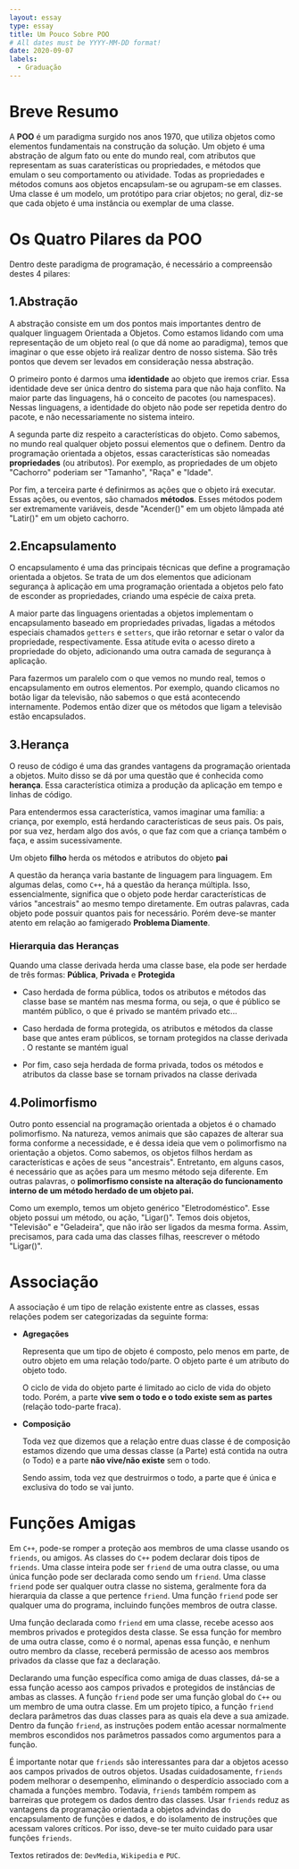 ```yaml
---
layout: essay
type: essay
title: Um Pouco Sobre POO
# All dates must be YYYY-MM-DD format!
date: 2020-09-07
labels:
  - Graduação
---
```



Breve Resumo
============

A **POO** é um paradigma surgido nos anos 1970, que utiliza objetos como
elementos fundamentais na construção da solução. Um objeto é uma
abstração de algum fato ou ente do mundo real, com atributos que
representam as suas caraterísticas ou propriedades, e métodos que emulam
o seu comportamento ou atividade. Todas as propriedades e métodos comuns
aos objetos encapsulam-se ou agrupam-se em classes. Uma classe é um
modelo, um protótipo para criar objetos; no geral, diz-se que cada
objeto é uma instância ou exemplar de uma classe.

Os Quatro Pilares da POO
========================

Dentro deste paradigma de programação, é necessário a compreensão destes
4 pilares:

1.Abstração
---------

A abstração consiste em um dos pontos mais importantes dentro de
qualquer linguagem Orientada a Objetos. Como estamos lidando com uma
representação de um objeto real (o que dá nome ao paradigma), temos que
imaginar o que esse objeto irá realizar dentro de nosso sistema. São
três pontos que devem ser levados em consideração nessa abstração.

O primeiro ponto é darmos uma **identidade** ao objeto que iremos criar.
Essa identidade deve ser única dentro do sistema para que não haja
conflito. Na maior parte das linguagens, há o conceito de pacotes (ou
namespaces). Nessas linguagens, a identidade do objeto não pode ser
repetida dentro do pacote, e não necessariamente no sistema inteiro.

A segunda parte diz respeito a características do objeto. Como sabemos,
no mundo real qualquer objeto possui elementos que o definem. Dentro da
programação orientada a objetos, essas características são nomeadas
**propriedades** (ou atributos). Por exemplo, as propriedades de um
objeto "Cachorro" poderiam ser "Tamanho", "Raça" e "Idade".

Por fim, a terceira parte é definirmos as ações que o objeto irá
executar. Essas ações, ou eventos, são chamados **métodos**. Esses
métodos podem ser extremamente variáveis, desde "Acender()" em um objeto
lâmpada até "Latir()" em um objeto cachorro.

2.Encapsulamento
--------------

O encapsulamento é uma das principais técnicas que define a programação
orientada a objetos. Se trata de um dos elementos que adicionam
segurança à aplicação em uma programação orientada a objetos pelo fato
de esconder as propriedades, criando uma espécie de caixa preta.

A maior parte das linguagens orientadas a objetos implementam o
encapsulamento baseado em propriedades privadas, ligadas a métodos
especiais chamados `getters` e `setters`, que irão retornar e setar o
valor da propriedade, respectivamente. Essa atitude evita o acesso
direto a propriedade do objeto, adicionando uma outra camada de
segurança à aplicação.

Para fazermos um paralelo com o que vemos no mundo real, temos o
encapsulamento em outros elementos. Por exemplo, quando clicamos no
botão ligar da televisão, não sabemos o que está acontecendo
internamente. Podemos então dizer que os métodos que ligam a televisão
estão encapsulados.

3.Herança
-------

O reuso de código é uma das grandes vantagens da programação orientada a
objetos. Muito disso se dá por uma questão que é conhecida como
**herança**. Essa característica otimiza a produção da aplicação em
tempo e linhas de código.

Para entendermos essa característica, vamos imaginar uma família: a
criança, por exemplo, está herdando características de seus pais. Os
pais, por sua vez, herdam algo dos avós, o que faz com que a criança
também o faça, e assim sucessivamente.

Um objeto **filho** herda os métodos e atributos do objeto **pai**

A questão da herança varia bastante de linguagem para linguagem. Em
algumas delas, como `C++`, há a questão da herança múltipla. Isso,
essencialmente, significa que o objeto pode herdar características de
vários "ancestrais" ao mesmo tempo diretamente. Em outras palavras, cada
objeto pode possuir quantos pais for necessário. Porém deve-se manter atento
em relação ao famigerado **Problema Diamente**.

### Hierarquia das Heranças

Quando uma classe derivada herda uma classe base, ela pode ser herdade
de três formas: **Pública**, **Privada** e **Protegida**

-   Caso herdada de forma pública, todos os atributos e métodos das
    classe base se mantém nas mesma forma, ou seja, o que é público se
    mantém público, o que é privado se mantém privado etc\...

-   Caso herdada de forma protegida, os atributos e métodos da classe
    base que antes eram públicos, se tornam protegidos na classe
    derivada . O restante se mantém igual

-   Por fim, caso seja herdada de forma privada, todos os métodos e
    atributos da classe base se tornam privados na classe derivada

4.Polimorfismo
------------

Outro ponto essencial na programação orientada a objetos é o chamado
polimorfismo. Na natureza, vemos animais que são capazes de alterar sua
forma conforme a necessidade, e é dessa ideia que vem o polimorfismo na
orientação a objetos. Como sabemos, os objetos filhos herdam as
características e ações de seus "ancestrais". Entretanto, em alguns
casos, é necessário que as ações para um mesmo método seja diferente. Em
outras palavras, o **polimorfismo consiste na alteração do funcionamento
interno de um método herdado de um objeto pai.**

Como um exemplo, temos um objeto genérico "Eletrodoméstico". Esse objeto
possui um método, ou ação, "Ligar()". Temos dois objetos, "Televisão" e
"Geladeira", que não irão ser ligados da mesma forma. Assim, precisamos,
para cada uma das classes filhas, reescrever o método "Ligar()".

Associação
==========

A associação é um tipo de relação existente entre as classes, essas
relações podem ser categorizadas da seguinte forma:

-   **Agregações**

    Representa que um tipo de objeto é composto, pelo menos em parte, de
    outro objeto em uma relação todo/parte. O objeto parte é um atributo
    do objeto todo.

    O ciclo de vida do objeto parte é limitado ao ciclo de vida do
    objeto todo. Porém, a parte **vive sem o todo e o todo existe sem as
    partes** (relação todo-parte fraca).

-   **Composição**

    Toda vez que dizemos que a relação entre duas classe é de composição
    estamos dizendo que uma dessas classe (a Parte) está contida na
    outra (o Todo) e a parte **não vive/não existe** sem o todo.

    Sendo assim, toda vez que destruirmos o todo, a parte que é única e
    exclusiva do todo se vai junto.

Funções Amigas
==============

Em `C++`, pode-se romper a proteção aos membros de uma classe usando os
`friends`, ou amigos. As classes do `C++` podem declarar dois tipos de
`friends`. Uma classe inteira pode ser `friend` de uma outra classe, ou
uma única função pode ser declarada como sendo um `friend`. Uma classe
`friend` pode ser qualquer outra classe no sistema, geralmente fora da
hierarquia da classe a que pertence `friend`. Uma função `friend` pode
ser qualquer uma do programa, incluindo funções membros de outra classe.

Uma função declarada como `friend` em uma classe, recebe acesso aos
membros privados e protegidos desta classe. Se essa função for membro de
uma outra classe, como é o normal, apenas essa função, e nenhum outro
membro da classe, receberá permissão de acesso aos membros privados da
classe que faz a declaração.

Declarando uma função específica como amiga de duas classes, dá-se a
essa função acesso aos campos privados e protegidos de instâncias de
ambas as classes. A função `friend` pode ser uma função global do `C++`
ou um membro de uma outra classe. Em um projeto típico, a função
`friend` declara parâmetros das duas classes para as quais ela deve a
sua amizade. Dentro da função `friend`, as instruções podem então
acessar normalmente membros escondidos nos parâmetros passados como
argumentos para a função.

É importante notar que `friends` são interessantes para dar a objetos
acesso aos campos privados de outros objetos. Usadas cuidadosamente,
`friends` podem melhorar o desempenho, eliminando o desperdício
associado com a chamada a funções membro. Todavia, `friends` também
rompem as barreiras que protegem os dados dentro das classes. Usar
`friends` reduz as vantagens da programação orientada a objetos advindas
do encapsulamento de funções e dados, e do isolamento de instruções que
acessam valores críticos. Por isso, deve-se ter muito cuidado para usar
funções `friends`.

Textos retirados de: `DevMedia`, `Wikipedia` e `PUC`.
